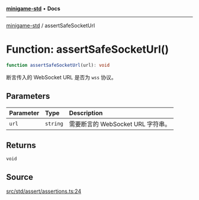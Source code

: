 [**minigame-std**](../index.md) • **Docs**

***

[minigame-std](../index.md) / assertSafeSocketUrl

# Function: assertSafeSocketUrl()

```ts
function assertSafeSocketUrl(url): void
```

断言传入的 WebSocket URL 是否为 `wss` 协议。

## Parameters

| Parameter | Type | Description |
| :------ | :------ | :------ |
| `url` | `string` | 需要断言的 WebSocket URL 字符串。 |

## Returns

`void`

## Source

[src/std/assert/assertions.ts:24](https://github.com/JiangJie/minigame-std/blob/fe87039c9bf9e09f2936bdac3b9a02fcf5e4b50c/src/std/assert/assertions.ts#L24)
